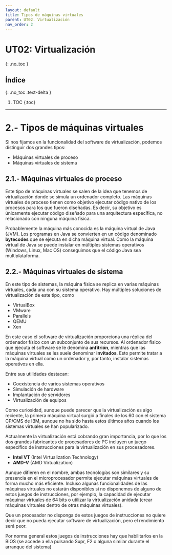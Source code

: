 ```yaml
---
layout: default
title: Tipos de máquinas virtuales
parent: UT02. Virtualización
nav_order: 2
---
```


# UT02: Virtualización
{: .no_toc }

## Índice
{: .no_toc .text-delta }

1. TOC
{:toc}

---

# 2.- Tipos de máquinas virtuales

Si nos fijamos en la funcionalidad del software de virtualización, podemos distinguir dos grandes tipos:

- Máquinas virtuales de proceso
- Máquinas virtuales de sistema


## 2.1.- Máquinas virtuales de proceso

Este tipo de máquinas virtuales se salen de la idea que tenemos de virtualización donde se simula un ordenador completo. Las máquinas virtuales de proceso tienen como objetivo ejecutar código nativo de los procesos para los que fueron diseñadas. Es decir, su objetivo es únicamente ejecutar código diseñado para una arquitectura específica, no relacionado con ninguna máquina física.

Probablemente la máquina más conocida es la máquina virtual de Java (JVM). Los programas en Java se convierten en un código denominado **bytecodes** que se ejecuta en dicha máquina virtual. Como la máquina virtual de Java se puede instalar en múltiples sistemas operativos (Windows, Linux, Mac OS) conseguimos que el código Java sea multiplataforma.


## 2.2.- Máquinas virtuales de sistema

En este tipo de sistemas, la máquina física se replica en varias máquinas virtuales, cada una con su sistema operativo. Hay múltiples soluciones de virtualización de este tipo, como 
- VirtualBox
- VMware
- Parallels
- QEMU
- Xen

En este caso el software de virtualización proporciona una réplica del ordenador físico con un subconjunto de sus recursos. Al ordenador físico que ejecuta el software se le denomina **anfitrión**, mientras que las máquinas virtuales se les suele denominar **invitados**. Esto permite tratar a la máquina virtual como un ordenador y, por tanto, instalar sistemas operativos en ella.

Entre sus utilidades destacan:
- Coexistencia de varios sistemas operativos
- Simulación de hardware
- Implantación de servidores
- Virtualización de equipos

Como curiosidad, aunque puede parecer que la virtualización es algo reciente, la primera máquina virtual surgió a finales de los 60 con el sistema CP/CMS de IBM, aunque no ha sido hasta estos últimos años cuando los sistemas virtuales se han popularizado.

Actualmente la virtualización está cobrando gran importancia, por lo que los dos grandes fabricantes de procesadores de PC incluyen un juego específico de instrucciones para la virtualización en sus procesadores.

- **Intel VT** (Intel Virtualization Technology)
- **AMD-V** (AMD Virtualization)

Aunque difieren en el nombre, ambas tecnologías son similares y su presencia en el microprocesador permite ejecutar máquinas virtuales de forma mucho más eficiente. Incluso algunas funcionalidades de las máquinas virtuales no estarán disponibles si no disponemos de alguno de estos juegos de instrucciones, por ejemplo, la capacidad de ejecutar máquinar virtuales de 64 bits o utilizar la virtualización anidada (crear máquinas virtuales dentro de otras máquinas virtuales).

Que un procesador no disponga de estos juegos de instrucciones no quiere decir que no pueda ejecutar software de virtualización, pero el rendimiento será peor.

Por norma general estos juegos de instrucciones hay que habilitarlos en la BIOS (se accede a ella pulsando Supr, F2 o alguna similar durante el arranque del sistema)

